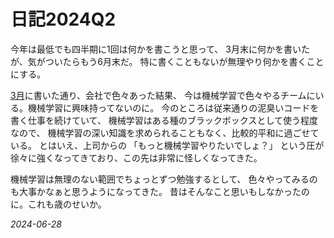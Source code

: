 # 日記2024Q2

今年は最低でも四半期に1回は何かを書こうと思って、
3月末に何かを書いたが、気がついたらもう6月末だ。
特に書くこともないが無理やり何かを書くことにする。

[3月](/2024/q1.html)に書いた通り、会社で色々あった結果、
今は機械学習で色々やるチームにいる。機械学習に興味持ってないのに。
今のところは従来通りの泥臭いコードを書く仕事を続けていて、
機械学習はある種のブラックボックスとして使う程度なので、
機械学習の深い知識を求められることもなく、比較的平和に過ごせている。
とはいえ、上司からの
「もっと機械学習やりたいでしょ？」
という圧が徐々に強くなってきており、この先は非常に怪しくなってきた。

機械学習は無理のない範囲でちょっとずつ勉強するとして、
色々やってみるのも大事かなぁと思うようになってきた。
昔はそんなこと思いもしなかったのに。これも歳のせいか。

*2024-06-28*
